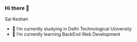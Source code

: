 ### Hi there 👋

<html>
    <head>
        <link rel="stylesheet" type="text/css" href="https://github.com/saikeshari/saikeshari/blob/main/test.css">
    </head>
<div>
    <div id="gif1>
    <img src="https://github.com/saikeshari/saikeshari/blob/main/github.gif" height="120" width="120">
</div>
    <div id="bio">
    <span id="name">Sai Keshari</span>
<div>
    <ul>
      <li>🔭 I’m currently studying in Delhi Technological University</li>
      <li>🌱 I’m currently learning BackEnd Web Development</li>
    </ul>
        </div>
      </div>
      
  </div>
  </html>
<!--
**saikeshari/saikeshari** is a ✨ _special_ ✨ repository because its `README.md` (this file) appears on your GitHub profile.

Here are some ideas to get you started:

- 🔭 I’m currently studying in Delhi Technological University
- 🌱 I’m currently learning ...
- 👯 I’m looking to collaborate on ...
- 🤔 I’m looking for help with ...
- 💬 Ask me about ...
- 📫 How to reach me: ...
- 😄 Pronouns: ...
- ⚡ Fun fact: ...
-->
